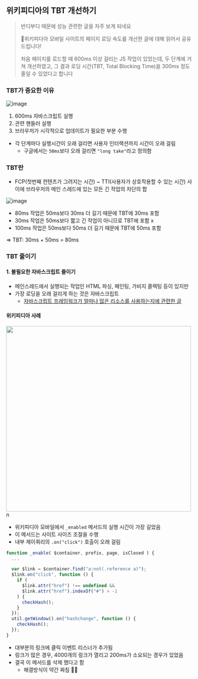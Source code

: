 ## 위키피디아의 TBT 개선하기

> 반디부디 때문에 성능 관련한 글을 자주 보게 되네요
>
> 위키피다아 모바일 사이트의 페이지 로딩 속도를 개선한 글에 대해 읽어서 공유드립니다!
> 
> 처음 페이지를 로드할 때 600ms 이상 걸리는 JS 작업이 있었는데, 두 단계에 거쳐 개선하였고, 그 결과 로딩 시간(TBT, Total Blocking Time)을 300ms 정도 줄일 수 있었다고 합니다


### TBT가 중요한 이유
![image](https://github.com/10000-Bagger/free-topic-study/assets/80238096/2f9d6747-9484-4724-8be7-af568fefdb33)

1. 600ms 자바스크립트 실행
2. 관련 핸들러 실행
3. 브라우저가 시각적으로 업데이트가 필요한 부분 수행

- 각 단계마다 실행시간이 오래 걸리면 사용자 인터랙션까지 시간이 오래 걸림
  - 구글에서는 `50ms`보다 오래 걸리면 `"long take"`라고 정의함
 
### TBT란
- FCP(첫번째 컨텐츠가 그려지는 시간) ~ TTI(사용자가 상호작용할 수 있는 시간) 사이에 브라우저의 메인 스레드에 있는 모든 긴 작업의 차단의 합

![image](https://github.com/10000-Bagger/free-topic-study/assets/80238096/201caf11-52c2-4eb0-8c13-75c744a48732)

- 80ms 작업은 50ms보다 30ms 더 길기 때문에 TBT에 30ms 포함
- 30ms 작업은 50ms보다 짧고 긴 작업이 아니므로 TBT에 포함 x
- 100ms 작업은 50ms보다 50ms 더 길기 때문에 TBT에 50ms 포함

=>  TBT: 30ms + 50ms = 80ms

### TBT 줄이기
#### 1. 불필요한 자바스크립트 줄이기
- 메인스레드에서 실행되는 작업인 HTML 파싱, 페인팅, 가비지 콜렉팅 등이 있지만
- 가장 로딩을 오래 걸리게 하는 것은 자바스크립트
  - [자바스크립트 프레임워크가 얼마나 많은 리소스를 사용하는지에 관련한 글](https://timkadlec.com/remembers/2020-04-21-the-cost-of-javascript-frameworks/)
 
#### 위키피디아 사례

<img src="https://github.com/10000-Bagger/free-topic-study/assets/80238096/fbb3d3f4-9be5-47aa-b377-ce91be875309" width="500px" />n

- 위키피디아 모바일에서 `_enabled` 메서드의 실행 시간이 가장 길었음
- 이 메서드는 사이트 사이즈 조절을 수행
- 내부 제이쿼리의 `.on("click")` 호출이 오래 걸림

``` js
function _enable( $container, prefix, page, isClosed ) {
  ...

  var $link = $container.find("a:not(.reference a)");
  $link.on("click", function () {
    if (
      $link.attr("href") !== undefined &&
      $link.attr("href").indexOf("#") > -1
    ) {
      checkHash();
    }
  });
  util.getWindow().on("hashchange", function () {
    checkHash();
  });
}
```
- 대부분의 링크에 클릭 이벤트 리스너가 추가됨
- 링크가 많은 경우, 4000개의 링크가 열리고 200ms가 소요되는 경우가 있었음
- 결국 이 메서드를 삭제 했다고 함
  - 해결방식이 약간 짜침 🧑‍🦲 
